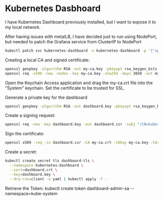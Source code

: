 # Kubernetes Dasbhoard
I have Kubernetes Dashboard previously installed, but I want to expose it to my local network.


After having issues with metalLB, I have decided just to run using NodePort, but needed to patch the Grafana service from ClusterIP to NodePort

```bash
kubectl patch svc kubernetes-dashboard -n kubernetes-dashboard -p '{"spec": {"type": "NodePort"}}'
```


Creating a local CA and signed certificate:

```bash
openssl genpkey -algorithm RSA -out my-ca.key -pkeyopt rsa_keygen_bits:2048
openssl req -x509 -new -nodes -key my-ca.key -sha256 -days 3650 -out my-ca.crt -subj "/CN=my-local-ca"
```

Open the Keychain Access application and drag the my-ca.crt file into the "System" keychain.  Set the certificate to be trusted for SSL.


Generate a private key for the dashboard
```bash
openssl genpkey -algorithm RSA -out dashboard.key -pkeyopt rsa_keygen_bits:2048
```

Create a signing request:
```bash
openssl req -new -key dashboard.key -out dashboard.csr -subj "/CN=kubernetes-dashboard.local"
```

Sign the certificate:
```bash
openssl x509 -req -in dashboard.csr -CA my-ca.crt -CAkey my-ca.key -CAcreateserial -out dashboard.crt -days 3650 -sha256
```

Create a secret:
```bash
kubectl create secret tls dashboard-tls \
  --namespace kubernetes-dashboard \
  --cert=dashboard.crt \
  --key=dashboard.key \
  --dry-run=client -o yaml | kubectl apply -f -
```

Retrieve the Token:
kubectl create token dashboard-admin-sa --namespace=kube-system

